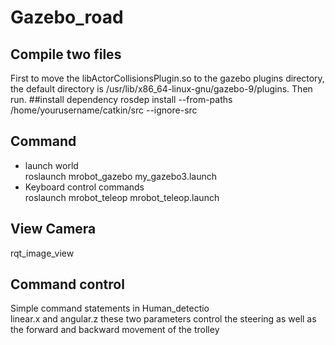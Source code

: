 # Gazebo_road
## Compile two files
First to move the libActorCollisionsPlugin.so to the gazebo plugins directory, the default directory is /usr/lib/x86_64-linux-gnu/gazebo-9/plugins.
Then run. 
##install dependency
rosdep install --from-paths /home/yourusername/catkin/src --ignore-src
## Command
* launch world  
roslaunch mrobot_gazebo my_gazebo3.launch
* Keyboard control commands  
roslaunch mrobot_teleop mrobot_teleop.launch
## View Camera
rqt_image_view
## Command control
Simple command statements in Human_detectio  
linear.x and angular.z these two parameters control the steering as well as the forward and backward movement of the trolley
